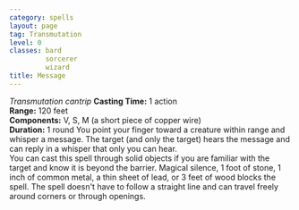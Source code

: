 ```yaml
---
category: spells
layout: page
tag: Transmutation
level: 0
classes: bard
         sorcerer
         wizard
title: Message 
---
```

_Transmutation cantrip_ 
**Casting Time:** 1 action    
**Range:** 120 feet    
**Components:** V, S, M (a short piece of copper wire)    
**Duration:** 1 round 
You point your finger toward a creature within range and whisper a message. The target (and only the target) hears the message and can reply in a whisper that only you can hear.    
You can cast this spell through solid objects if you are familiar with the target and know it is beyond the barrier. Magical silence, 1 foot of stone, 1 inch of common metal, a thin sheet of lead, or 3 feet of wood blocks the spell. The spell doesn't have to follow a straight line and can travel freely around corners or through openings. 
